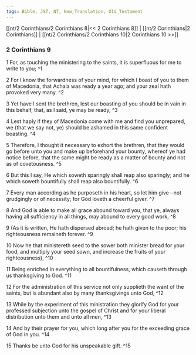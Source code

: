 ```yaml
---
tags: Bible, JST, NT, New_Translation, Old_Testament
---
```


[[nt/2 Corinthians/2 Corinthians 8|<< 2 Corinthians 8]] | [[nt/2 Corinthians|2 Corinthians]] | [[nt/2 Corinthians/2 Corinthians 10|2 Corinthians 10 >>]]

### 2 Corinthians 9

1 For, as touching the ministering to the saints, it is superfluous for me to write to you;  ^1

2 For I know the forwardness of your mind, for which I boast of you to them of Macedonia, that Achaia was ready a year ago; and your zeal hath provoked very many.  ^2

3 Yet have I sent the brethren, lest our boasting of you should be in vain in this behalf, that, as I said, ye may be ready,  ^3

4 Lest haply if they of Macedonia come with me and find you unprepared, we (that we say not, ye) should be ashamed in this same confident boasting.  ^4

5 Therefore, I thought it necessary to exhort the brethren, that they would go before unto you and make up beforehand your bounty, whereof ye had notice before, that the same might be ready as a matter of bounty and not as of covetousness.  ^5

6 But this I say, He which soweth sparingly shall reap also sparingly; and he which soweth bountifully shall reap also bountifully.  ^6

7 Every man according as he purposeth in his heart, so let him give\--not grudgingly or of necessity; for God loveth a cheerful giver.  ^7

8 And God is able to make all grace abound toward you, that ye, always having all sufficiency in all things, may abound to every good work,  ^8

9 (As it is written, He hath dispersed abroad; he hath given to the poor; his righteousness remaineth forever.  ^9

10 Now he that ministereth seed to the sower both minister bread for your food, and multiply your seed sown, and increase the fruits of your righteousness),  ^10

11 Being enriched in everything to all bountifulness, which causeth through us thanksgiving to God.  ^11

12 For the administration of this service not only supplieth the want of the saints, but is abundant also by many thanksgivings unto God,  ^12

13 While by the experiment of this ministration they glorify God for your professed subjection unto the gospel of Christ and for your liberal distribution unto them and unto all men,  ^13

14 And by their prayer for you, which long after you for the exceeding grace of God in you.  ^14

15 Thanks be unto God for his unspeakable gift.  ^15

 
